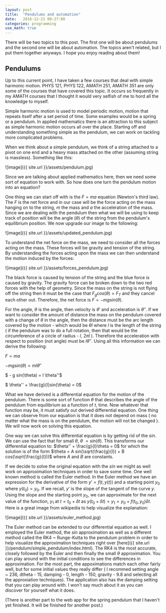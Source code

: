 ```yaml
---
layout: post
title:  "Pendulums and automation"
date:   2016-12-21 00:27:00
categories: programming
use_math: true
---
```



There will be two topics to this post. The first one will be about pendulums and the second one will be about automation. The topics aren't related, but I put them together anyways. I hope you enjoy reading about them!


## Pendulums

Up to this current point, I have taken a few courses that deal with simple harmonic motion. PHYS 121, PHYS 122, AMATH 251, AMATH 351 are only some of the courses that have covered this topic. It occurs so frequently in my AMATH courses that I thought it would very selfish of me to hord all the knowledge to myself.


Simple harmonic motion is used to model periodic motion, motion that repeats itself after a set period of time. Some examples would be a spring or a pendulum. In applied mathematics there is an attraction to this subject as simple harmonic motion occurs all over the place. Starting off and understanding something simple as the pendulum, we can work on tackling more complicated problems.



When we think about a simple pendulum, we think of a string attached to a pivot on one end and a heavy mass attached on the other $($assuming string is massless$)$. Something like this:

![image]({{ site.url }}/assets/pendulum.jpg)

Since we are talking about applied mathematics here, then we need some sort of equation to work with. So how does one turn the pendulum motion into an equation?


One thing we can start off with is the $F = ma$ equation $($Newton's third law$)$. The $F$ is the net force and in our case will be the force acting on the mass hanging on to the string, $m$ the mass and $a$ the acceleration of the mass. Since we are dealing with the pendulum then what we will be using to keep track of position will be the angle $($$\theta$$)$ of the string from the pendulum's equilibrium position. We now upgrade our image to the following:


![image]({{ site.url }}/assets/updated_pendulum.jpg)


To understand the net force on the mass, we need to consider all the forces acting on the mass. These forces will be gravity and tension of the string. By understanding the forces acting upon the mass we can then understand the motion induced by the forces:

![image]({{ site.url }}/assets/forces_pendulum.jpg)


The black force is caused by tension of the string and the blue force is caused by gravity. The gravity force can be broken down to the two red forces with the help of geometry. Since the mass on the string is not flying off the string then it must be the case that $F_g cos(\theta) = F_T$ and they cancel each other out. Therefore, the net force is $F = - mg sin(\theta)$. 




For the angle, $\theta$ is the angle, then velocity is $\theta'$ and acceleration is $\theta''$. If we want to consider the amount of distance the mass on the pendulum covered with a change of $\theta$ in the angle, then the distance must be the arc length covered by the motion - which would be $\theta l$ where $l$ is the length of the string $($ if the pendulum was to do a full rotation, then that would be the circumference of a circle of radius - $l$, $2 \pi l$ $)$. Therefore the acceleration with respect to position $($not angle$)$ must be $l \theta''$. Using all this information we can derive the following:


$F = ma$


$- m g sin(\theta) = m l \theta''$


$ - g sin(\theta) = l \theta''$


$ \theta'' + \frac{g}{l}sin(\theta) = 0$



What we have derived is a differential equation for the motion of the pendulum. There is some sort of function $\theta$ that describes the angle of the pendulum from equilibrium as a function of $t$, time. Now whatever that function may be, it must satisfy out derived differential equation. One thing we can observe from our equation is that it does not depend on mass $($ no matter what the mass is on the pendulum, the motion will not be changed $)$. We will now work on solving this equation.


One way we can solve this differential equation is by getting rid of the $sin$. We can use the fact that for small $\theta$, $\theta ~= sin(\theta)$. This transforms our differential equation to: $\theta'' + \frac{g}{l}\theta = 0$ for which the solution is of the form $\theta = A sin(\sqrt(\frac{g}{l}) + B cos(\sqrt(\frac{g}{l}))$ where $A$ and $B$ are constants.


If we decide to solve the original equation with the $sin$ we might as well work on approximation techniques in order to save some time. One well known method is called the Euler method. In the Euler method we have an expression for the derivative of the form $y' = f(t,y(t))$ and a starting point $y_0$ where $y(t_0) = y_0$. If we recall, $y'$ is the slope of the tangent of the curve $y$. Using the slope and the starting point $y_0$, we can approximate for the next value of the function, $y_1$ at $t = t_0+\delta t$ as  $y(t_0 + \delta t) = y_1 = y_0 + f(t_0,y_0)\delta t$. Here is a great image from wikipedia to help visualize the explanation:


![image]({{ site.url }}/assets/euler_method.jpg)


The Euler method can be extended to our differential equation as well. I employed the Euler method, the $sin$ approximation  as well as a different method called the RK4 ~ Runge-Kutta to the pendulum problem in order to help visualize the approximation techniques right over [here]({{ site.url }}/pendulum/simple_pendulum/index.html). The RK4 is the most accurate, closely followed by the Euler and then finally the small $\theta$ approximation. You can play around with the initial conditions to see the differences in approximation. For the most part, the appoximations match each other fairly well, but for some initial values they really differ ( I recommed setting angle ~ 236, dtheta - 15, damping - 0, length - 150, gravity - 9.8 and selecting all the  approxiation techniques). The application also has the damping setting that you can play around with. I won't say much about it as you can discover for yourself what it does.


$($There is another part to the web app for the spring pendulum that I haven't yet finished. It will be finished for another post.$)$







